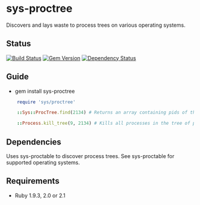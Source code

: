 sys-proctree
============

Discovers and lays waste to process trees on various operating systems.

Status
------

[![Build Status](https://travis-ci.org/MYOB-Technology/sys-proctree.png)](https://travis-ci.org/MYOB-Technology/sys-proctree)
[![Gem Version](https://badge.fury.io/rb/sys-proctree.png)](http://badge.fury.io/rb/sys-proctree)
[![Dependency Status](https://gemnasium.com/MYOB-Technology/sys-proctree.png)](https://gemnasium.com/MYOB-Technology/sys-proctree)

Guide
-----

* gem install sys-proctree

```ruby
    require 'sys/proctree'

    ::Sys::ProcTree.find(2134) # Returns an array containing pids of the process tree whose root has pid 2134, children first

    ::Process.kill_tree(9, 2134) # Kills all processes in the tree of pid 2134 using kill signal 9
```

Dependencies
------------

Uses sys-proctable to discover process trees.  See sys-proctable for supported operating systems.

Requirements
------------

* Ruby 1.9.3, 2.0 or 2.1
